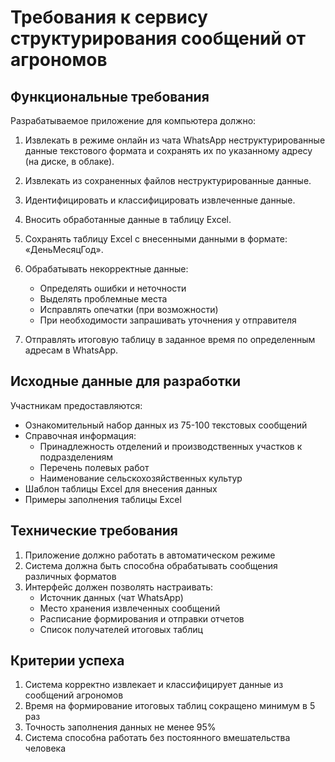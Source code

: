 # Требования к сервису структурирования сообщений от агрономов

## Функциональные требования

Разрабатываемое приложение для компьютера должно:

1. Извлекать в режиме онлайн из чата WhatsApp неструктурированные данные текстового формата и сохранять их по указанному адресу (на диске, в облаке).

2. Извлекать из сохраненных файлов неструктурированные данные.

3. Идентифицировать и классифицировать извлеченные данные.

4. Вносить обработанные данные в таблицу Excel.

5. Сохранять таблицу Excel с внесенными данными в формате: «ДеньМесяцГод».

6. Обрабатывать некорректные данные:
   - Определять ошибки и неточности
   - Выделять проблемные места
   - Исправлять опечатки (при возможности)
   - При необходимости запрашивать уточнения у отправителя

7. Отправлять итоговую таблицу в заданное время по определенным адресам в WhatsApp.

## Исходные данные для разработки

Участникам предоставляются:

- Ознакомительный набор данных из 75-100 текстовых сообщений
- Справочная информация:
  - Принадлежность отделений и производственных участков к подразделениям
  - Перечень полевых работ
  - Наименование сельскохозяйственных культур
- Шаблон таблицы Excel для внесения данных
- Примеры заполнения таблицы Excel

## Технические требования

1. Приложение должно работать в автоматическом режиме
2. Система должна быть способна обрабатывать сообщения различных форматов
3. Интерфейс должен позволять настраивать:
   - Источник данных (чат WhatsApp)
   - Место хранения извлеченных сообщений
   - Расписание формирования и отправки отчетов
   - Список получателей итоговых таблиц

## Критерии успеха

1. Система корректно извлекает и классифицирует данные из сообщений агрономов
2. Время на формирование итоговых таблиц сокращено минимум в 5 раз
3. Точность заполнения данных не менее 95%
4. Система способна работать без постоянного вмешательства человека 